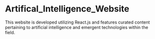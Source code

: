 # Artifical_Intelligence_Website
This website is developed utilizing React.js and features curated content pertaining to artificial intelligence and emergent technologies within the field.
